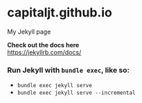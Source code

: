 # capitaljt.github.io
My Jekyll page

**Check out the docs here**  
https://jekyllrb.com/docs/


### Run Jekyll with `bundle exec`, like so:
- `bundle exec jekyll serve`  
- `bundle exec jekyll serve --incremental`  